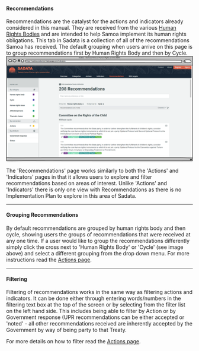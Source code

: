 #### Recommendations

Recommendations are the catalyst for the actions and indicators already considered in this manual. They are received from the various [Human Rights Bodies](/visitors/categories.md) and are intended to help Samoa implement its human rights obligations. This tab in Sadata is a collection of all of the recommendations Samoa has received. The default grouping when users arrive on this page is to group recommendations first by Human Rights Body and then by Cycle. ![](/assets/Recommendations.png)

The 'Recommendations' page works similarly to both the 'Actions' and 'Indicators' pages in that it allows users to explore and filter recommendations based on areas of interest. Unlike 'Actions' and 'Indicators' there is only one view with Recommendations as there is no Implementation Plan to explore in this area of Sadata.

---

#### Grouping Recommendations

By default recommendations are grouped by human rights body and then cycle, showing users the groups of recommendations that were received at any one time. If a user would like to group the recommendations differently simply click the cross next to 'Human Rights Body' or 'Cycle' \(see image above\) and select a different grouping from the drop down menu. For more instructions read the [Actions page](/visitors/actions.md).

---

#### Filtering

Filtering of recommendations works in the same way as filtering actions and indicators. It can be done either through entering words/numbers in the filtering text box at the top of the screen or by selecting from the filter list on the left hand side. This includes being able to filter by Action or by Government response \(UPR recommendations can be either accepted or 'noted' - all other recommendations received are inherently accepted by the Government by way of being party to that Treaty. 

For more details on how to filter read the [Actions page](/visitors/actions.md).

